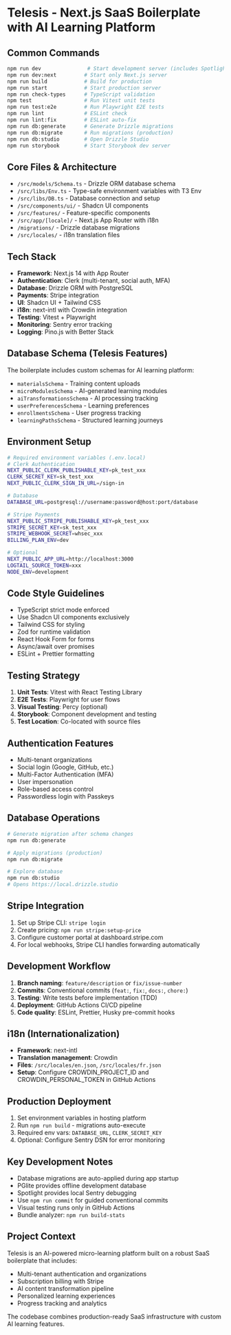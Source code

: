 # Telesis - Next.js SaaS Boilerplate with AI Learning Platform

## Common Commands
```bash
npm run dev               # Start development server (includes Spotlight)
npm run dev:next         # Start only Next.js server
npm run build            # Build for production
npm run start            # Start production server
npm run check-types      # TypeScript validation
npm test                 # Run Vitest unit tests
npm run test:e2e         # Run Playwright E2E tests
npm run lint             # ESLint check
npm run lint:fix         # ESLint auto-fix
npm run db:generate      # Generate Drizzle migrations
npm run db:migrate       # Run migrations (production)
npm run db:studio        # Open Drizzle Studio
npm run storybook        # Start Storybook dev server
```

## Core Files & Architecture
- `/src/models/Schema.ts` - Drizzle ORM database schema
- `/src/libs/Env.ts` - Type-safe environment variables with T3 Env
- `/src/libs/DB.ts` - Database connection and setup
- `/src/components/ui/` - Shadcn UI components
- `/src/features/` - Feature-specific components
- `/src/app/[locale]/` - Next.js App Router with i18n
- `/migrations/` - Drizzle database migrations
- `/src/locales/` - i18n translation files

## Tech Stack
- **Framework**: Next.js 14 with App Router
- **Authentication**: Clerk (multi-tenant, social auth, MFA)
- **Database**: Drizzle ORM with PostgreSQL
- **Payments**: Stripe integration
- **UI**: Shadcn UI + Tailwind CSS
- **i18n**: next-intl with Crowdin integration
- **Testing**: Vitest + Playwright
- **Monitoring**: Sentry error tracking
- **Logging**: Pino.js with Better Stack

## Database Schema (Telesis Features)
The boilerplate includes custom schemas for AI learning platform:
- `materialsSchema` - Training content uploads
- `microModulesSchema` - AI-generated learning modules
- `aiTransformationsSchema` - AI processing tracking
- `userPreferencesSchema` - Learning preferences
- `enrollmentsSchema` - User progress tracking
- `learningPathsSchema` - Structured learning journeys

## Environment Setup
```bash
# Required environment variables (.env.local)
# Clerk Authentication
NEXT_PUBLIC_CLERK_PUBLISHABLE_KEY=pk_test_xxx
CLERK_SECRET_KEY=sk_test_xxx
NEXT_PUBLIC_CLERK_SIGN_IN_URL=/sign-in

# Database
DATABASE_URL=postgresql://username:password@host:port/database

# Stripe Payments
NEXT_PUBLIC_STRIPE_PUBLISHABLE_KEY=pk_test_xxx
STRIPE_SECRET_KEY=sk_test_xxx
STRIPE_WEBHOOK_SECRET=whsec_xxx
BILLING_PLAN_ENV=dev

# Optional
NEXT_PUBLIC_APP_URL=http://localhost:3000
LOGTAIL_SOURCE_TOKEN=xxx
NODE_ENV=development
```

## Code Style Guidelines
- TypeScript strict mode enforced
- Use Shadcn UI components exclusively
- Tailwind CSS for styling
- Zod for runtime validation
- React Hook Form for forms
- Async/await over promises
- ESLint + Prettier formatting

## Testing Strategy
1. **Unit Tests**: Vitest with React Testing Library
2. **E2E Tests**: Playwright for user flows
3. **Visual Testing**: Percy (optional)
4. **Storybook**: Component development and testing
5. **Test Location**: Co-located with source files

## Authentication Features
- Multi-tenant organizations
- Social login (Google, GitHub, etc.)
- Multi-Factor Authentication (MFA)
- User impersonation
- Role-based access control
- Passwordless login with Passkeys

## Database Operations
```bash
# Generate migration after schema changes
npm run db:generate

# Apply migrations (production)
npm run db:migrate

# Explore database
npm run db:studio
# Opens https://local.drizzle.studio
```

## Stripe Integration
1. Set up Stripe CLI: `stripe login`
2. Create pricing: `npm run stripe:setup-price`
3. Configure customer portal at dashboard.stripe.com
4. For local webhooks, Stripe CLI handles forwarding automatically

## Development Workflow
1. **Branch naming**: `feature/description` or `fix/issue-number`
2. **Commits**: Conventional commits (`feat:`, `fix:`, `docs:`, `chore:`)
3. **Testing**: Write tests before implementation (TDD)
4. **Deployment**: GitHub Actions CI/CD pipeline
5. **Code quality**: ESLint, Prettier, Husky pre-commit hooks

## i18n (Internationalization)
- **Framework**: next-intl
- **Translation management**: Crowdin
- **Files**: `/src/locales/en.json`, `/src/locales/fr.json`
- **Setup**: Configure CROWDIN_PROJECT_ID and CROWDIN_PERSONAL_TOKEN in GitHub Actions

## Production Deployment
1. Set environment variables in hosting platform
2. Run `npm run build` - migrations auto-execute
3. Required env vars: `DATABASE_URL`, `CLERK_SECRET_KEY`
4. Optional: Configure Sentry DSN for error monitoring

## Key Development Notes
- Database migrations are auto-applied during app startup
- PGlite provides offline development database
- Spotlight provides local Sentry debugging
- Use `npm run commit` for guided conventional commits
- Visual testing runs only in GitHub Actions
- Bundle analyzer: `npm run build-stats`

## Project Context
Telesis is an AI-powered micro-learning platform built on a robust SaaS boilerplate that includes:
- Multi-tenant authentication and organizations
- Subscription billing with Stripe
- AI content transformation pipeline
- Personalized learning experiences
- Progress tracking and analytics

The codebase combines production-ready SaaS infrastructure with custom AI learning features.

